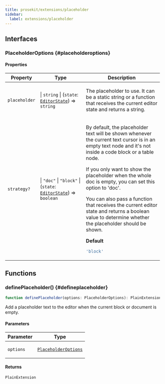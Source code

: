 ```yaml
---
title: prosekit/extensions/placeholder
sidebar:
  label: extensions/placeholder
---
```


<!-- DEBUG memberWithGroups 1 -->

<!-- DEBUG memberWithGroups 4 -->

<!-- DEBUG memberWithGroups 7 -->

<!-- DEBUG memberWithGroups 8 -->

<!-- DEBUG memberWithGroups 9 -->

## Interfaces

### PlaceholderOptions {#placeholderoptions}

<!-- DEBUG memberWithGroups 1 -->

<!-- DEBUG memberWithGroups 4 -->

<!-- DEBUG memberWithGroups 7 -->

<!-- DEBUG memberWithGroups 8 -->

<!-- DEBUG memberWithGroups 9 -->

#### Properties

<table>
<thead>
<tr>
<th>Property</th>
<th>Type</th>
<th>Description</th>
</tr>
</thead>
<tbody>
<tr>
<td>

<a id="placeholder"></a> `placeholder`

</td>
<td>

 \| `string` \| (`state`: [`EditorState`](../pm/state.md#editorstate)) => `string`

</td>
<td>

The placeholder to use. It can be a static string or a function that
receives the current editor state and returns a string.

</td>
</tr>
<tr>
<td>

<a id="strategy"></a> `strategy?`

</td>
<td>

 \| `"doc"` \| `"block"` \| (`state`: [`EditorState`](../pm/state.md#editorstate)) => `boolean`

</td>
<td>

By default, the placeholder text will be shown whenever the current text
cursor is in an empty text node and it's not inside a code block or a
table node.

If you only want to show the placeholder when the whole doc is empty, you
can set this option to 'doc'.

You can also pass a function that receives the current editor state and
returns a boolean value to determine whether the placeholder should be
shown.

**Default**

```ts
'block'
```

</td>
</tr>
</tbody>
</table>

<!-- DEBUG memberWithGroups 10 -->

## Functions

### definePlaceholder() {#defineplaceholder}

```ts
function definePlaceholder(options: PlaceholderOptions): PlainExtension;
```

Add a placeholder text to the editor when the current block or document is
empty.

#### Parameters

<table>
<thead>
<tr>
<th>Parameter</th>
<th>Type</th>
</tr>
</thead>
<tbody>
<tr>
<td>

`options`

</td>
<td>

[`PlaceholderOptions`](#placeholderoptions)

</td>
</tr>
</tbody>
</table>

#### Returns

`PlainExtension`

<!-- DEBUG memberWithGroups 10 -->
